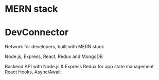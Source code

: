# MERN stack 
# DevConnector 

Network for developers, built with MERN stack

Node.js, Express, React, Redux and MongoDB

Backend API with Node.js & Express
Redux for app state management
React Hooks, Async/Await 

 



